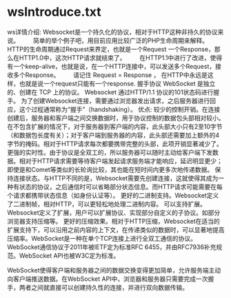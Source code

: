 # wsIntroduce.txt
ws详情介绍:
Websocket是一个持久化的协议，相对于HTTP这种非持久的协议来说。
  简单的举个例子吧，用目前应用比较广泛的PHP生命周期来解释。
  HTTP的生命周期通过Request来界定，也就是一个Request 一个Response，那么在HTTP1.0中，这次HTTP请求就结束了。
  在HTTP1.1中进行了改进，使得有一个keep-alive，也就是说，在一个HTTP连接中，可以发送多个Request，接收多个Response。
  请记住 Request = Response ， 在HTTP中永远是这样，也就是说一个request只能有一个response.
握手协议
WebSocket 是独立的、创建在 TCP 上的协议。
Websocket 通过HTTP/1.1 协议的101状态码进行握手。
为了创建Websocket连接，需要通过浏览器发出请求，之后服务器进行回应，这个过程通常称为“握手”（handshaking）。
优点:
较少的控制开销。在连接创建后，服务器和客户端之间交换数据时，用于协议控制的数据包头部相对较小。在不包含扩展的情况下，对于服务器到客户端的内容，此头部大小只有2至10字节（和数据包长度有关）；对于客户端到服务器的内容，此头部还需要加上额外的4字节的掩码。相对于HTTP请求每次都要携带完整的头部，此项开销显著减少了。
更强的实时性。由于协议是全双工的，所以服务器可以随时主动给客户端下发数据。相对于HTTP请求需要等待客户端发起请求服务端才能响应，延迟明显更少；即使是和Comet等类似的长轮询比较，其也能在短时间内更多次地传递数据。
保持连接状态。与HTTP不同的是，Websocket需要先创建连接，这就使得其成为一种有状态的协议，之后通信时可以省略部分状态信息。而HTTP请求可能需要在每个请求都携带状态信息（如身份认证等）。
更好的二进制支持。Websocket定义了二进制帧，相对HTTP，可以更轻松地处理二进制内容。
可以支持扩展。Websocket定义了扩展，用户可以扩展协议、实现部分自定义的子协议。如部分浏览器支持压缩等。
更好的压缩效果。相对于HTTP压缩，Websocket在适当的扩展支持下，可以沿用之前内容的上下文，在传递类似的数据时，可以显著地提高压缩率。WebSocket是一种在单个TCP连接上进行全双工通信的协议。
WebSocket通信协议于2011年被IETF定为标准RFC 6455，并由RFC7936补充规范。WebSocket API也被W3C定为标准。

WebSocket使得客户端和服务器之间的数据交换变得更加简单，允许服务端主动向客户端推送数据。在WebSocket API中，浏览器和服务器只需要完成一次握手，两者之间就直接可以创建持久性的连接，并进行双向数据传输。
